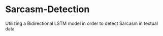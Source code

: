 # Sarcasm-Detection
Utilizing a Bidirectional LSTM model in order to detect Sarcasm in textual data

